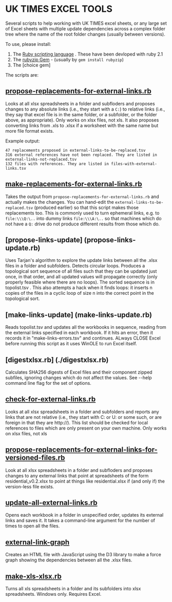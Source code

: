 # UK TIMES EXCEL TOOLS

Several scripts to help working with UK TIMES excel sheets, or any large set of Excel sheets with multiple update dependencies across a complex folder tree where the name of the root folder changes (usually between versions).

To use, please install:

1. The [Ruby scripting language](www.ruby-lang.org) . These have been devloped with ruby 2.1
2. The [rubyzip Gem](http://rubyzip.sourceforge.net) - (usually by `gem install rubyzip`)
3. The [choice gem]

The scripts are:

## [propose-replacements-for-external-links.rb](propose-replacements-for-external-links.rb) 

Looks at all xlsx spreadsheets in a folder and subfloders and proposes changes to any absolute links (i.e., they start with a `C:`) to relative links (i.e., they say that excel file is in the same folder, or a subfolder, or the folder above, as appropriate). Only works on xlsx files, not xls. It also proposes converting links from .xls to .xlsx if a worksheet with the same name but more file format exists.

Example output:

    47 replacements proposed in external-links-to-be-replaced.tsv
    316 external references have not been replaced. They are listed in external-links-not-replaced.tsv
    132 files with references. They are listed in files-with-external-links.tsv

## [make-replacements-for-external-links.rb](make-replacements-for-external-links.rb) 

Takes the output from `propose-replacements-for-external-links.rb` and actually makes the changes. You can hand-edit the  `external-links-to-be-replaced.tsv` (produced earlier) so that this script makes those replacements too. This is commonly used to turn ephemeral links, e.g. to `file:\\\Q:\..` into dummy links `file:\\\A:\..` so that machines which do not have a `Q:` drive do not produce different results from those which do.

## [propose-links-update] (propose-links-update.rb) 

Uses Tarjan's algorithm to explore the update links between all the .xlsx files in a folder and subfolders. Detects circular loops. Produces a topological sort sequence of all files such that they can be updated just once, in that order, and all updated values will propagate correctly (only properly feasible where there are no loops). The sorted sequence is in topolist.tsv . This also attempts a hack when it finds loops: it inserts n copies of the files in a cyclic loop of size n into the correct point in the topological sort.

## [make-links-update] (make-links-update.rb) 

Reads topolist.tsv and updates all the workbooks in sequence, reading from the external links specified in each workbook. If it hits an error, then it records it in "make-links-errors.tsv" and continues. ALways CLOSE Excel before running this script as it uses WinOLE to run Excel itself.

## [digestxlsx.rb] (./digestxlsx.rb) 

Calculates SHA256 digests of Excel files and their component zipped subfiles, ignoring changes which do not affect the values. See --help command line flag for the set of options.

## [check-for-external-links.rb](./check-for-external-links.rb) 

Looks at all xlsx spreadsheets in a folder and subfolders and reports any links that are not relative (i.e., they start with C: or U: or some such, or are foreign in that they are http://). This list should be checked for local references to files which are only present on your own machine. Only works on xlsx files, not xls

## [propose-replacements-for-external-links-for-versioned-files.rb](propose-replacements-for-external-links-for-versioned-files.rb) 

Look at all xlsx spreadsheets in a folder and subfloders and proposes changes to any external links that point at spreadsheets of the form residential_v0.2.xlsx to point at things like residential.xlsx if (and only if) the version-less file exists.

## [update-all-external-links.rb](update-all-external-links.rb) 

Opens each workbook in a folder in unspecified order, updates its external links and saves it. It takes a command-line argument for the number of times to open all the files.

## [external-link-graph](external-link-graph.rb)

Creates an HTML file with JavaScript using the D3 library to make a force graph showing the dependencies between all the .xlsx files.

## [make-xls-xlsx.rb](./make-xls-xlsx.rb) 

Turns all xls spreadsheets in a folder and its subfolders into xlsx spreadsheets. Windows only. Requires Excel.



